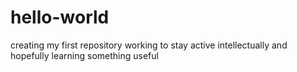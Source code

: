 # hello-world
creating my first repository
working to stay active intellectually and hopefully learning something useful
